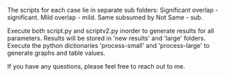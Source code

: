 The scripts for each case lie in separate sub folders:
Significant overlap - significant.
Mild overlap - mild.
Same subsumed by Not Same - sub.

Execute both script.py and scriptv2.py inorder to generate results for all parameters.
Results will be stored in 'new results' and 'large' folders.
Execute the python dictionaries 'process-small' and 'process-large' to generate graphs and table values.

If you have any questions, please feel free to reach out to me.
